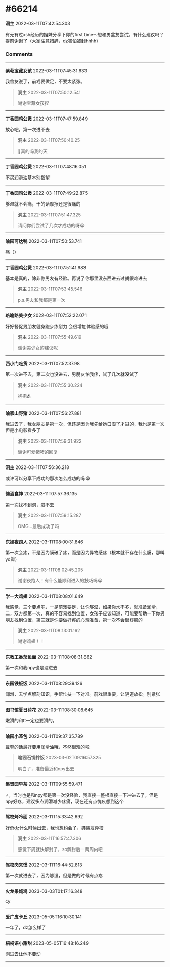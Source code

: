# #66214

**洞主** 2022-03-11T07:42:54.303

有无有过xsh经历的姐妹分享下你的first time～想和男盆友尝试，有什么建议吗？提前谢谢了（大家注意措辞，dz害怕被封hhhh）

### Comments

---

**紫菘宝藏女孩** 2022-03-11T07:45:31.633

我舍友说了，前戏要做足，不要太紧张。

> **洞主** 2022-03-11T07:50:12.541
> 
> 谢谢宝藏女孩捏


---

**丁香园鸡公煲** 2022-03-11T07:47:59.849

放心吧，第一次进不去

> **洞主** 2022-03-11T07:50:40.25
> 
> 🙏真的吗我的天


---

**丁香园鸡公煲** 2022-03-11T07:48:16.051

不买润滑油基本别指望

---

**丁香园鸡公煲** 2022-03-11T07:49:22.875

够湿就不会痛，干的话摩擦还是很痛的

> **洞主** 2022-03-11T07:51:47.325
> 
> 请问你们尝试了几次才成功的呀😭


---

**喻园可达鸭** 2022-03-11T07:50:53.741

痛（）

---

**丁香园鸡公煲** 2022-03-11T07:51:41.983

基本是真的，除非你男友有经验。再说了你那里没东西进去过就很难进去

> **洞主** 2022-03-11T07:53:45.546
> 
> p.s.男友和我都是第一次


---

**珞喻路美少女** 2022-03-11T07:52:22.071

好好督促男朋友健身跑步练耐力   会很增加体验感的哦

> **洞主** 2022-03-11T07:55:49.619
> 
> 谢谢美少女的建议呢


---

**西小门吃货** 2022-03-11T07:52:37.98

第一次进不去，第二次也没进去，男朋友怕我疼，试了几次就没试了

> **洞主** 2022-03-11T07:55:30.224
> 
> 抱抱🫂


---

**喻家山野猪** 2022-03-11T07:56:27.881

我进去了，我女朋友是第一次，但还是因为我先给她口湿了才进的，我也是第一次但是小电影看多了

> **洞主** 2022-03-11T07:59:31.922
> 
> 谢谢可爱猪猪的回复


---

**洞主** 2022-03-11T07:56:36.218

或许可以分享下成功的那次怎么成功的吗😭

---

**韵酒食神** 2022-03-11T07:57:36.135

第一次找不到洞，进不去

> **洞主** 2022-03-11T07:59:15.287
> 
> OMG…最后成功了吗


---

**东操夜跑人** 2022-03-11T08:00:31.846

第一次会疼，不是因为膜破了疼，而是因为异物感疼（根本就不存在什么膜，那叫yd瓣）

> **洞主** 2022-03-11T08:02:45.205
> 
> 谢谢夜跑人！有什么能顺利进入的技巧吗😭


---

**学一大鸡翅** 2022-03-11T08:08:01.649

我感觉，三个要点吧，一是前戏要足，让你够湿，如果你水不多，就准备润滑，二，双方都第一次，真的不容易找到位置，女孩子应该知道，可能要帮助一下你男朋友找到位置，第三就是你要做好疼的心理准备，第一次不会很舒服的

> **洞主** 2022-03-11T08:13:01.162
> 
> 谢谢鸡翅！！


---

**东教工番茄鱼面** 2022-03-11T08:08:31.862

第一次和我npy也是没进去

---

**东园铁板饭** 2022-03-11T08:29:39.126

润滑，去学点解剖知识，手帮忙扶一下对准。前戏很重要，让阴道放松。别紧张

---

**图书馆夏日荷花** 2022-03-11T08:30:08.645

嫩滑的和tt一定也要滑的，

---

**喻园小笼包** 2022-03-11T09:37:35.789

戴套的话最好要用润滑油哦，不然很难的啦

> **喻园石锅拌饭** 2023-03-02T09:16:57.325
> 
> 明白了，准备最近和npy出去


---

**集贤园早茶** 2022-03-11T09:55:59.471

♂，当时也是和npy都是第一次没经验，我直接一整根直接一下冲进去了，但是npy好疼，建议多点润滑减少疼痛，现在还有点愧疚想到这个

---

**驾校烤冷面** 2022-03-11T15:33:42.692

好奇dz什么时候出去，我也想约会了，男朋友异校

> **洞主** 2022-03-11T16:57:47.306
> 
> 感觉下周就快解封了，so解封后一两周内吧


---

**驾校肉夹馍** 2022-03-11T16:44:52.813

第一次就进去了，因为够湿，但是做的时候有点疼

---

**火龙果炖鸡** 2023-03-03T01:17:16.348

cy

---

**爱广皮卡丘** 2023-05-05T16:10:30.141

一年了，dz怎么样了

---

**梧桐语小甜甜** 2023-05-05T16:48:16.249

刚进去让他不要动

---

